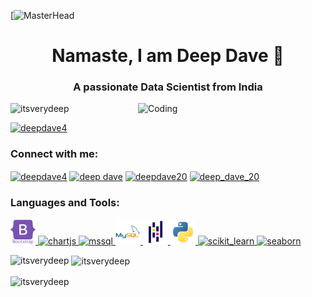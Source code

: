    [![MasterHead](https://miro.medium.com/max/1800/1*Ra02AqsQlC0KV229EvM98g.png)

<h1 align="center">Namaste, I am Deep Dave 👋</h1>
<h3 align="center">A passionate Data Scientist from India</h3>

<img align="right" alt="Coding" width="300" src="https://cdn.dribbble.com/users/1162077/screenshots/3848914/programmer.gif">
<p align="left"> <img src="https://komarev.com/ghpvc/?username=itsverydeep&label=Profile%20views&color=0e75b6&style=flat" alt="itsverydeep" /> </p>

<p align="left"> <a href="https://twitter.com/deepdave4" target="blank"><img src="https://img.shields.io/twitter/follow/deepdave4?logo=twitter&style=for-the-badge" alt="deepdave4" /></a> </p>

<h3 align="left">Connect with me:</h3>
<p align="left">
<a href="https://twitter.com/deepdave4" target="blank"><img align="center" src="https://raw.githubusercontent.com/rahuldkjain/github-profile-readme-generator/master/src/images/icons/Social/twitter.svg" alt="deepdave4" height="30" width="40" /></a>
<a href="https://linkedin.com/in/deep dave" target="blank"><img align="center" src="https://raw.githubusercontent.com/rahuldkjain/github-profile-readme-generator/master/src/images/icons/Social/linked-in-alt.svg" alt="deep dave" height="30" width="40" /></a>
<a href="https://kaggle.com/deepdave20" target="blank"><img align="center" src="https://raw.githubusercontent.com/rahuldkjain/github-profile-readme-generator/master/src/images/icons/Social/kaggle.svg" alt="deepdave20" height="30" width="40" /></a>
<a href="https://instagram.com/deep_dave_20" target="blank"><img align="center" src="https://raw.githubusercontent.com/rahuldkjain/github-profile-readme-generator/master/src/images/icons/Social/instagram.svg" alt="deep_dave_20" height="30" width="40" /></a>
</p>

<h3 align="left">Languages and Tools:</h3>
<p align="left"> <a href="https://getbootstrap.com" target="_blank" rel="noreferrer"> <img src="https://raw.githubusercontent.com/devicons/devicon/master/icons/bootstrap/bootstrap-plain-wordmark.svg" alt="bootstrap" width="40" height="40"/> </a> <a href="https://www.chartjs.org" target="_blank" rel="noreferrer"> <img src="https://www.chartjs.org/media/logo-title.svg" alt="chartjs" width="40" height="40"/> </a> <a href="https://www.microsoft.com/en-us/sql-server" target="_blank" rel="noreferrer"> <img src="https://www.svgrepo.com/show/303229/microsoft-sql-server-logo.svg" alt="mssql" width="40" height="40"/> </a> <a href="https://www.mysql.com/" target="_blank" rel="noreferrer"> <img src="https://raw.githubusercontent.com/devicons/devicon/master/icons/mysql/mysql-original-wordmark.svg" alt="mysql" width="40" height="40"/> </a> <a href="https://pandas.pydata.org/" target="_blank" rel="noreferrer"> <img src="https://raw.githubusercontent.com/devicons/devicon/2ae2a900d2f041da66e950e4d48052658d850630/icons/pandas/pandas-original.svg" alt="pandas" width="40" height="40"/> </a> <a href="https://www.python.org" target="_blank" rel="noreferrer"> <img src="https://raw.githubusercontent.com/devicons/devicon/master/icons/python/python-original.svg" alt="python" width="40" height="40"/> </a> <a href="https://scikit-learn.org/" target="_blank" rel="noreferrer"> <img src="https://upload.wikimedia.org/wikipedia/commons/0/05/Scikit_learn_logo_small.svg" alt="scikit_learn" width="40" height="40"/> </a> <a href="https://seaborn.pydata.org/" target="_blank" rel="noreferrer"> <img src="https://seaborn.pydata.org/_images/logo-mark-lightbg.svg" alt="seaborn" width="40" height="40"/> </a> </p>

<p><img align="left" src="https://github-readme-stats.vercel.app/api/top-langs?username=itsverydeep&show_icons=true&locale=en&layout=compact" alt="itsverydeep" /></p>

<p>&nbsp;<img align="center" src="https://github-readme-stats.vercel.app/api?username=itsverydeep&show_icons=true&locale=en" alt="itsverydeep" /></p>

<p><img align="center" src="https://github-readme-streak-stats.herokuapp.com/?user=itsverydeep&" alt="itsverydeep" /></p>
